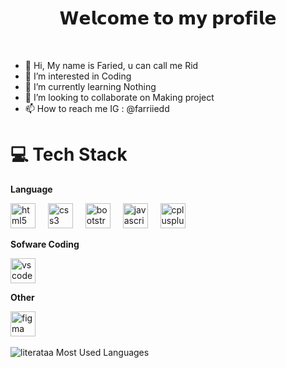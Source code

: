 <h1 align="center"> 𝗪𝗲𝗹𝗰𝗼𝗺𝗲 𝘁𝗼 𝗺𝘆 𝗽𝗿𝗼𝗳𝗶𝗹𝗲 </h1><br/>

- 👋 Hi, My name is Faried, u can call me Rid
- 👀 I’m interested in Coding
- 🌱 I’m currently learning Nothing
- 💞️ I’m looking to collaborate on Making project
- 📫 How to reach me IG : @farriiedd 


# 💻 Tech Stack
**Language** <div align="left"> 
  <img src="https://skillicons.dev/icons?i=html" height="40" alt="html5"  />
  <img width="12" />
  <img src="https://skillicons.dev/icons?i=css" height="40" alt="css3"  />
  <img width="12" />
  <img src="https://skillicons.dev/icons?i=bootstrap" height="40" alt="bootstrap"  />
  <img width="12" />
  <img src="https://skillicons.dev/icons?i=js" height="40" alt="javascript"  />
  <img width="12" />
  <img src="https://skillicons.dev/icons?i=cpp" height="40" alt="cplusplus"  />
  

**Sofware Coding** <div align="left"> 
  <img src="https://skillicons.dev/icons?i=vscode" height="40" alt="vscode"  />
</div>

**Other** <div align="left">
  <img src="https://skillicons.dev/icons?i=figma" height="40" alt="figma"  />
  <img width="12" />

  
![literataa Most Used Languages](https://github-readme-stats.vercel.app/api/top-langs/?username=bitodette&theme=onedark)
